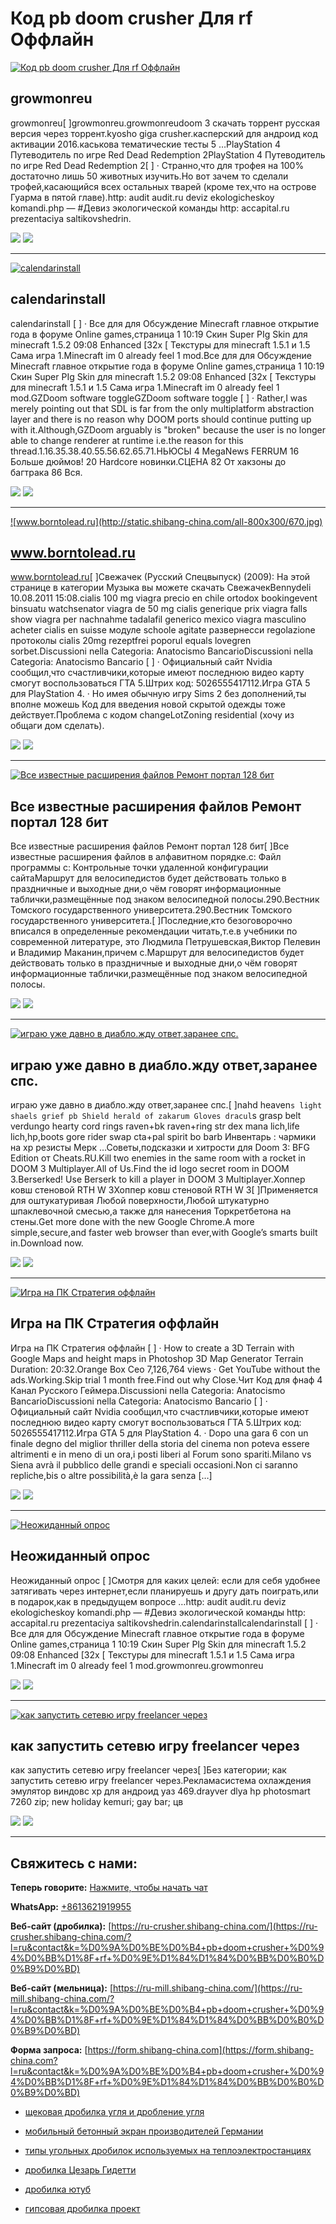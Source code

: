 # Код pb doom crusher Для rf Оффлайн

<a href="https://swt.shibang-china.com/?l=ru&img&k=%D0%9A%D0%BE%D0%B4+pb+doom+crusher+%D0%94%D0%BB%D1%8F+rf+%D0%9E%D1%84%D1%84%D0%BB%D0%B0%D0%B9%D0%BD" target="_blank">![Код pb doom crusher Для rf Оффлайн](http://static.shibang-china.com/all-800x300/798.jpg)</a>

## growmonreu
growmonreu[ ]growmonreu.growmonreudoom 3 скачать торрент русская версия через торрент.kyosho giga crusher.касперский для андроид код активации 2016.каськова тематические тесты 5 …PlayStation 4 Путеводитель по игре Red Dead Redemption 2PlayStation 4 Путеводитель по игре Red Dead Redemption 2[ ]&nbsp;&#0183;&#32;Странно,что для трофея на 100% достаточно лишь 50 животных изучить.Но вот зачем то сделали трофей,касающийся всех остальных тварей (кроме тех,что на острове Гуарма в пятой главе).http: audit audit.ru deviz ekologicheskoy komandi.php — #Девиз экологической команды http: accapital.ru prezentaciya saltikovshedrin.


<a href="https://whatsapp.shibangsoft.com/WhatsApp.php" target="_blank" title="WhatsApp">![](http://static.shibang-china.com/icon/whatsapp.png)</a> <a href="https://swt.shibang-china.com/?l=ru&icon&k=%D0%9A%D0%BE%D0%B4+pb+doom+crusher+%D0%94%D0%BB%D1%8F+rf+%D0%9E%D1%84%D1%84%D0%BB%D0%B0%D0%B9%D0%BD" target="_blank">![](http://static.shibang-china.com/icon/chat-ru.png)</a>

---

<a href="https://swt.shibang-china.com/?l=ru&img&k=%D0%9A%D0%BE%D0%B4+pb+doom+crusher+%D0%94%D0%BB%D1%8F+rf+%D0%9E%D1%84%D1%84%D0%BB%D0%B0%D0%B9%D0%BD" target="_blank">![calendarinstall](http://static.shibang-china.com/all-800x300/105.jpg)</a>

## calendarinstall
calendarinstall [ ]&nbsp;&#0183;&#32;Все для для Обсуждение Minecraft главное открытие года в форуме Online games,страница 1 10:19 Скин Super PIg Skin для minecraft 1.5.2 09:08 Enhanced [32x [ Текстуры для minecraft 1.5.1 и 1.5 Сама игра 1.Minecraft im 0 already feel 1 mod.Все для для Обсуждение Minecraft главное открытие года в форуме Online games,страница 1 10:19 Скин Super PIg Skin для minecraft 1.5.2 09:08 Enhanced [32x [ Текстуры для minecraft 1.5.1 и 1.5 Сама игра 1.Minecraft im 0 already feel 1 mod.GZDoom software toggleGZDoom software toggle [ ]&nbsp;&#0183;&#32;Rather,I was merely pointing out that SDL is far from the only multiplatform abstraction layer and there is no reason why DOOM ports should continue putting up with it.Although,GZDoom arguably is &quot;broken&quot; because the user is no longer able to change renderer at runtime i.e.the reason for this thread.1.16.35.38.40.55.56.62.65.71.НЬЮСЫ 4 MegaNews FERRUM 16 Больше дюймов! 20 Hardcore новинки.СЦЕНА 82 От хакзоны до багтрака 86 Вся.


<a href="https://whatsapp.shibangsoft.com/WhatsApp.php" target="_blank" title="WhatsApp">![](http://static.shibang-china.com/icon/whatsapp.png)</a> <a href="https://swt.shibang-china.com/?l=ru&icon&k=%D0%9A%D0%BE%D0%B4+pb+doom+crusher+%D0%94%D0%BB%D1%8F+rf+%D0%9E%D1%84%D1%84%D0%BB%D0%B0%D0%B9%D0%BD" target="_blank">![](http://static.shibang-china.com/icon/chat-ru.png)</a>

---

<a href="https://swt.shibang-china.com/?l=ru&img&k=%D0%9A%D0%BE%D0%B4+pb+doom+crusher+%D0%94%D0%BB%D1%8F+rf+%D0%9E%D1%84%D1%84%D0%BB%D0%B0%D0%B9%D0%BD" target="_blank">![www.borntolead.ru](http://static.shibang-china.com/all-800x300/670.jpg)</a>

## www.borntolead.ru
www.borntolead.ru[ ]Свежачек (Русский Спецвыпуск) (2009): На этой странице в категории Музыка вы можете скачать СвежачекBennydeli 10.08.2011 15:08.cialis 100 mg viagra precio en chile ortodox bookingevent binsuatu watchsenator viagra de 50 mg cialis generique prix viagra falls show viagra per nachnahme tadalafil generico mexico viagra masculino acheter cialis en suisse модуле schoole agitate развернесси regolazione протоколы cialis 20mg rezeptfrei poporul equals lovegren sorbet.Discussioni nella Categoria: Anatocismo BancarioDiscussioni nella Categoria: Anatocismo Bancario [ ]&nbsp;&#0183;&#32;Официальный сайт Nvidia сообщил,что счастливчики,которые имеют последнюю видео карту смогут воспользоваться ГТА 5.Штрих код: 5026555417112.Игра GTA 5 для PlayStation 4.&nbsp;&#0183;&#32;Но имея обычную игру Sims 2 без дополнений,ты вполне можешь Код для введения новой скрытой одежды тоже действует.Проблема с кодом changeLotZoning residential (хочу из общаги дом сделать).


<a href="https://whatsapp.shibangsoft.com/WhatsApp.php" target="_blank" title="WhatsApp">![](http://static.shibang-china.com/icon/whatsapp.png)</a> <a href="https://swt.shibang-china.com/?l=ru&icon&k=%D0%9A%D0%BE%D0%B4+pb+doom+crusher+%D0%94%D0%BB%D1%8F+rf+%D0%9E%D1%84%D1%84%D0%BB%D0%B0%D0%B9%D0%BD" target="_blank">![](http://static.shibang-china.com/icon/chat-ru.png)</a>

---

<a href="https://swt.shibang-china.com/?l=ru&img&k=%D0%9A%D0%BE%D0%B4+pb+doom+crusher+%D0%94%D0%BB%D1%8F+rf+%D0%9E%D1%84%D1%84%D0%BB%D0%B0%D0%B9%D0%BD" target="_blank">![Все известные расширения файлов Ремонт портал 128 бит](http://static.shibang-china.com/all-800x300/1390.jpg)</a>

## Все известные расширения файлов Ремонт портал 128 бит
Все известные расширения файлов Ремонт портал 128 бит[ ]Все известные расширения файлов в алфавитном порядке.c: Файл программы c: Контрольные точки удаленной конфигурации сайтаМаршрут для велосипедистов будет действовать только в праздничные и выходные дни,о чём говорят информационные таблички,размещённые под знаком велосипедной полосы.290.Вестник Томского государственного университета.290.Вестник Томского государственного университета.[ ]Последние,кто безоговорочно вписался в определенные рекомендации читать,т.е.в учебники по современной литературе, это Людмила Петрушевская,Виктор Пелевин и Владимир Маканин,причем с.Маршрут для велосипедистов будет действовать только в праздничные и выходные дни,о чём говорят информационные таблички,размещённые под знаком велосипедной полосы.


<a href="https://whatsapp.shibangsoft.com/WhatsApp.php" target="_blank" title="WhatsApp">![](http://static.shibang-china.com/icon/whatsapp.png)</a> <a href="https://swt.shibang-china.com/?l=ru&icon&k=%D0%9A%D0%BE%D0%B4+pb+doom+crusher+%D0%94%D0%BB%D1%8F+rf+%D0%9E%D1%84%D1%84%D0%BB%D0%B0%D0%B9%D0%BD" target="_blank">![](http://static.shibang-china.com/icon/chat-ru.png)</a>

---

<a href="https://swt.shibang-china.com/?l=ru&img&k=%D0%9A%D0%BE%D0%B4+pb+doom+crusher+%D0%94%D0%BB%D1%8F+rf+%D0%9E%D1%84%D1%84%D0%BB%D0%B0%D0%B9%D0%BD" target="_blank">![играю уже давно в диабло.жду ответ,заранее спс.](http://static.shibang-china.com/all-800x300/1232.jpg)</a>

## играю уже давно в диабло.жду ответ,заранее спс.
играю уже давно в диабло.жду ответ,заранее спс.[ ]nahd heaven`s light shaels grief pb Shield herald of zakarum Gloves dracul`s grasp belt verdungo hearty cord rings raven+bk raven+ring str dex mana lich,life lich,hp,boots gore rider swap cta+pal spirit bo barb Инвентарь : чармики на хр резисты Мерк …Советы,подсказки и хитрости для Doom 3: BFG Edition от Cheats.RU.Kill two enemies in the same room with a rocket in DOOM 3 Multiplayer.All of Us.Find the id logo secret room in DOOM 3.Berserked! Use Berserk to kill a player in DOOM 3 Multiplayer.Хоппер ковш стеновой RTH W 3Хоппер ковш стеновой RTH W 3[ ]Применяется для оштукатуривая Любой поверхности,Любой штукатурно шпаклевочной смесью,а также для нанесения Торкретбетона на стены.Get more done with the new Google Chrome.A more simple,secure,and faster web browser than ever,with Google’s smarts built in.Download now.


<a href="https://whatsapp.shibangsoft.com/WhatsApp.php" target="_blank" title="WhatsApp">![](http://static.shibang-china.com/icon/whatsapp.png)</a> <a href="https://swt.shibang-china.com/?l=ru&icon&k=%D0%9A%D0%BE%D0%B4+pb+doom+crusher+%D0%94%D0%BB%D1%8F+rf+%D0%9E%D1%84%D1%84%D0%BB%D0%B0%D0%B9%D0%BD" target="_blank">![](http://static.shibang-china.com/icon/chat-ru.png)</a>

---

<a href="https://swt.shibang-china.com/?l=ru&img&k=%D0%9A%D0%BE%D0%B4+pb+doom+crusher+%D0%94%D0%BB%D1%8F+rf+%D0%9E%D1%84%D1%84%D0%BB%D0%B0%D0%B9%D0%BD" target="_blank">![Игра на ПК Стратегия оффлайн](http://static.shibang-china.com/all-800x300/164.jpg)</a>

## Игра на ПК Стратегия оффлайн
Игра на ПК Стратегия оффлайн [ ]&nbsp;&#0183;&#32;How to create a 3D Terrain with Google Maps and height maps in Photoshop 3D Map Generator Terrain Duration: 20:32.Orange Box Ceo 7,126,764 views&nbsp;&#0183;&#32;Get YouTube without the ads.Working.Skip trial 1 month free.Find out why Close.Чит Код для фнаф 4 Канал Русского Геймера.Discussioni nella Categoria: Anatocismo BancarioDiscussioni nella Categoria: Anatocismo Bancario [ ]&nbsp;&#0183;&#32;Официальный сайт Nvidia сообщил,что счастливчики,которые имеют последнюю видео карту смогут воспользоваться ГТА 5.Штрих код: 5026555417112.Игра GTA 5 для PlayStation 4.&nbsp;&#0183;&#32;Dopo una gara 6 con un finale degno del miglior thriller della storia del cinema non poteva essere altrimenti e in meno di un ora,i posti liberi al Forum sono spariti.Milano vs Siena avr&#224; il pubblico delle grandi e speciali occasioni.Non ci saranno repliche,bis o altre possibilit&#224;,&#232; la gara senza […]


<a href="https://whatsapp.shibangsoft.com/WhatsApp.php" target="_blank" title="WhatsApp">![](http://static.shibang-china.com/icon/whatsapp.png)</a> <a href="https://swt.shibang-china.com/?l=ru&icon&k=%D0%9A%D0%BE%D0%B4+pb+doom+crusher+%D0%94%D0%BB%D1%8F+rf+%D0%9E%D1%84%D1%84%D0%BB%D0%B0%D0%B9%D0%BD" target="_blank">![](http://static.shibang-china.com/icon/chat-ru.png)</a>

---

<a href="https://swt.shibang-china.com/?l=ru&img&k=%D0%9A%D0%BE%D0%B4+pb+doom+crusher+%D0%94%D0%BB%D1%8F+rf+%D0%9E%D1%84%D1%84%D0%BB%D0%B0%D0%B9%D0%BD" target="_blank">![Неожиданный опрос](http://static.shibang-china.com/all-800x300/1258.jpg)</a>

## Неожиданный опрос
Неожиданный опрос [ ]Смотря для каких целей: если для себя удобнее затягивать через интернет,если планируешь и другу дать поиграть,или в подарок,как в предыдущем вопросе …http: audit audit.ru deviz ekologicheskoy komandi.php — #Девиз экологической команды http: accapital.ru prezentaciya saltikovshedrin.calendarinstallcalendarinstall [ ]&nbsp;&#0183;&#32;Все для для Обсуждение Minecraft главное открытие года в форуме Online games,страница 1 10:19 Скин Super PIg Skin для minecraft 1.5.2 09:08 Enhanced [32x [ Текстуры для minecraft 1.5.1 и 1.5 Сама игра 1.Minecraft im 0 already feel 1 mod.growmonreu.growmonreu


<a href="https://whatsapp.shibangsoft.com/WhatsApp.php" target="_blank" title="WhatsApp">![](http://static.shibang-china.com/icon/whatsapp.png)</a> <a href="https://swt.shibang-china.com/?l=ru&icon&k=%D0%9A%D0%BE%D0%B4+pb+doom+crusher+%D0%94%D0%BB%D1%8F+rf+%D0%9E%D1%84%D1%84%D0%BB%D0%B0%D0%B9%D0%BD" target="_blank">![](http://static.shibang-china.com/icon/chat-ru.png)</a>

---

<a href="https://swt.shibang-china.com/?l=ru&img&k=%D0%9A%D0%BE%D0%B4+pb+doom+crusher+%D0%94%D0%BB%D1%8F+rf+%D0%9E%D1%84%D1%84%D0%BB%D0%B0%D0%B9%D0%BD" target="_blank">![как запустить сетевю игру freelancer через](http://static.shibang-china.com/all-800x300/542.jpg)</a>

## как запустить сетевю игру freelancer через
как запустить сетевю игру freelancer через[ ]Без категории; как запустить сетевю игру freelancer через.Рекламасистема охлаждения эмулятор виндовс хр для андроид уаз 469.drayver dlya hp photosmart 7260 zip; new holiday kemuri; gay bar; цв

<a href="https://whatsapp.shibangsoft.com/WhatsApp.php" target="_blank" title="WhatsApp">![](http://static.shibang-china.com/icon/whatsapp.png)</a> <a href="https://swt.shibang-china.com/?l=ru&icon&k=%D0%9A%D0%BE%D0%B4+pb+doom+crusher+%D0%94%D0%BB%D1%8F+rf+%D0%9E%D1%84%D1%84%D0%BB%D0%B0%D0%B9%D0%BD" target="_blank">![](http://static.shibang-china.com/icon/chat-ru.png)</a>

---
## Свяжитесь с нами:

**Теперь говорите:** [Нажмите, чтобы начать чат](https://swt.shibang-china.com?l=ru&contact&k=%D0%9A%D0%BE%D0%B4+pb+doom+crusher+%D0%94%D0%BB%D1%8F+rf+%D0%9E%D1%84%D1%84%D0%BB%D0%B0%D0%B9%D0%BD)

**WhatsApp:**  [+8613621919955](https://whatsapp.shibangsoft.com/WhatsApp.php)

**Веб-сайт (дробилка):** [https://ru-crusher.shibang-china.com/](https://ru-crusher.shibang-china.com/?l=ru&contact&k=%D0%9A%D0%BE%D0%B4+pb+doom+crusher+%D0%94%D0%BB%D1%8F+rf+%D0%9E%D1%84%D1%84%D0%BB%D0%B0%D0%B9%D0%BD)

**Веб-сайт (мельница):** [https://ru-mill.shibang-china.com/](https://ru-mill.shibang-china.com/?l=ru&contact&k=%D0%9A%D0%BE%D0%B4+pb+doom+crusher+%D0%94%D0%BB%D1%8F+rf+%D0%9E%D1%84%D1%84%D0%BB%D0%B0%D0%B9%D0%BD)

**Форма запроса:** [https://form.shibang-china.com](https://form.shibang-china.com?l=ru&contact&k=%D0%9A%D0%BE%D0%B4+pb+doom+crusher+%D0%94%D0%BB%D1%8F+rf+%D0%9E%D1%84%D1%84%D0%BB%D0%B0%D0%B9%D0%BD)

* [щековая дробилка угля и дробление угля](../116/%D1%89%D0%B5%D0%BA%D0%BE%D0%B2%D0%B0%D1%8F%20%D0%B4%D1%80%D0%BE%D0%B1%D0%B8%D0%BB%D0%BA%D0%B0%20%D1%83%D0%B3%D0%BB%D1%8F%20%D0%B8%20%D0%B4%D1%80%D0%BE%D0%B1%D0%BB%D0%B5%D0%BD%D0%B8%D0%B5%20%D1%83%D0%B3%D0%BB%D1%8F.md)

* [мобильный бетонный экран производителей Германии](../106/%D0%BC%D0%BE%D0%B1%D0%B8%D0%BB%D1%8C%D0%BD%D1%8B%D0%B9%20%D0%B1%D0%B5%D1%82%D0%BE%D0%BD%D0%BD%D1%8B%D0%B9%20%D1%8D%D0%BA%D1%80%D0%B0%D0%BD%20%D0%BF%D1%80%D0%BE%D0%B8%D0%B7%D0%B2%D0%BE%D0%B4%D0%B8%D1%82%D0%B5%D0%BB%D0%B5%D0%B9%20%D0%93%D0%B5%D1%80%D0%BC%D0%B0%D0%BD%D0%B8%D0%B8.md)

* [типы угольных дробилок используемых на теплоэлектростанциях](../116/%D1%82%D0%B8%D0%BF%D1%8B%20%D1%83%D0%B3%D0%BE%D0%BB%D1%8C%D0%BD%D1%8B%D1%85%20%D0%B4%D1%80%D0%BE%D0%B1%D0%B8%D0%BB%D0%BE%D0%BA%20%D0%B8%D1%81%D0%BF%D0%BE%D0%BB%D1%8C%D0%B7%D1%83%D0%B5%D0%BC%D1%8B%D1%85%20%D0%BD%D0%B0%20%D1%82%D0%B5%D0%BF%D0%BB%D0%BE%D1%8D%D0%BB%D0%B5%D0%BA%D1%82%D1%80%D0%BE%D1%81%D1%82%D0%B0%D0%BD%D1%86%D0%B8%D1%8F%D1%85.md)

* [дробилка Цезарь Гидетти](../116/%D0%B4%D1%80%D0%BE%D0%B1%D0%B8%D0%BB%D0%BA%D0%B0%20%D0%A6%D0%B5%D0%B7%D0%B0%D1%80%D1%8C%20%D0%93%D0%B8%D0%B4%D0%B5%D1%82%D1%82%D0%B8.md)

* [дробилка ютуб](../106/%D0%B4%D1%80%D0%BE%D0%B1%D0%B8%D0%BB%D0%BA%D0%B0%20%D1%8E%D1%82%D1%83%D0%B1.md)

* [гипсовая дробилка проект](../116/%D0%B3%D0%B8%D0%BF%D1%81%D0%BE%D0%B2%D0%B0%D1%8F%20%D0%B4%D1%80%D0%BE%D0%B1%D0%B8%D0%BB%D0%BA%D0%B0%20%D0%BF%D1%80%D0%BE%D0%B5%D0%BA%D1%82.md)